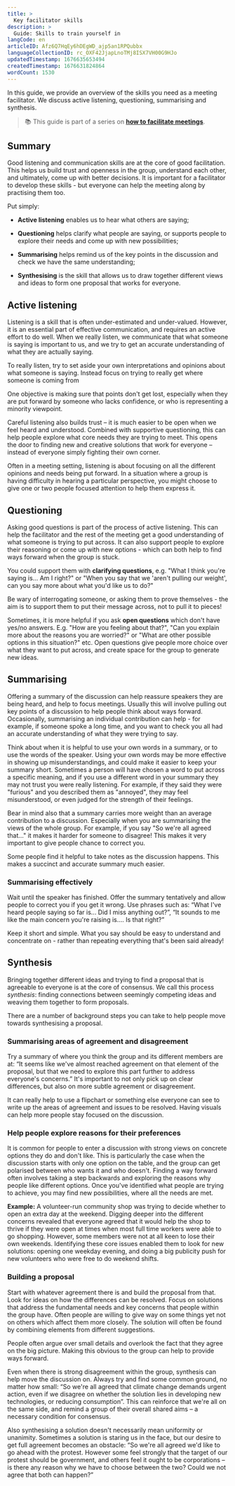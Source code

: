 ```yaml
---
title: >
  Key facilitator skills
description: >
  Guide: Skills to train yourself in
langCode: en
articleID: Afz6Q7HqEy6hDEgWD_ajp5an1RPQubbx
languageCollectionID: rc_OXF42JjapLnoTMj8ISX7VH00G9HJo
updatedTimestamp: 1676635653494
createdTimestamp: 1676631824864
wordCount: 1530
---
```


In this guide, we provide an overview of the skills you need as a meeting facilitator. We discuss active listening, questioning, summarising and synthesis.

> 📚 This guide is part of a series on [**how to facilitate meetings**](/organising/facilitating).

## Summary

Good listening and communication skills are at the core of good facilitation. This helps us build trust and openness in the group, understand each other, and ultimately, come up with better decisions. It is important for a facilitator to develop these skills - but everyone can help the meeting along by practising them too.

Put simply:

-   **Active listening** enables us to hear what others are saying;
    
-   **Questioning** helps clarify what people are saying, or supports people to explore their needs and come up with new possibilities;
    
-   **Summarising** helps remind us of the key points in the discussion and check we have the same understanding;
    
-   **Synthesising** is the skill that allows us to draw together different views and ideas to form one proposal that works for everyone.
    

## **Active listening**

Listening is a skill that is often under-estimated and under-valued. However, it is an essential part of effective communication, and requires an active effort to do well. When we really listen, we communicate that what someone is saying is important to us, and we try to get an accurate understanding of what they are actually saying.

To really listen, try to set aside your own interpretations and opinions about what someone is saying. Instead focus on trying to really get where someone is coming from

One objective is making sure that points don't get lost, especially when they are put forward by someone who lacks confidence, or who is representing a minority viewpoint.

Careful listening also builds trust – it is much easier to be open when we feel heard and understood. Combined with supportive questioning, this can help people explore what core needs they are trying to meet. This opens the door to finding new and creative solutions that work for everyone – instead of everyone simply fighting their own corner.

Often in a meeting setting, listening is about focusing on all the different opinions and needs being put forward. In a situation where a group is having difficulty in hearing a particular perspective, you might choose to give one or two people focused attention to help them express it.

## **Questioning**

Asking good questions is part of the process of active listening. This can help the facilitator and the rest of the meeting get a good understanding of what someone is trying to put across. It can also support people to explore their reasoning or come up with new options - which can both help to find ways forward when the group is stuck.

You could support them with **clarifying questions**, e.g. "What I think you're saying is... Am I right?" or "When you say that we 'aren't pulling our weight', can you say more about what you'd like us to do?"

Be wary of interrogating someone, or asking them to prove themselves - the aim is to support them to put their message across, not to pull it to pieces!

Sometimes, it is more helpful if you ask **open questions** which don't have yes/no answers. E.g. "How are you feeling about that?", "Can you explain more about the reasons you are worried?" or "What are other possible options in this situation?" etc. Open questions give people more choice over what they want to put across, and create space for the group to generate new ideas.

## **Summarising**

Offering a summary of the discussion can help reassure speakers they are being heard, and help to focus meetings. Usually this will involve pulling out key points of a discussion to help people think about ways forward. Occasionally, summarising an individual contribution can help - for example, if someone spoke a long time, and you want to check you all had an accurate understanding of what they were trying to say.

Think about when it is helpful to use your own words in a summary, or to use the words of the speaker. Using your own words may be more effective in showing up misunderstandings, and could make it easier to keep your summary short. Sometimes a person will have chosen a word to put across a specific meaning, and if you use a different word in your summary they may not trust you were really listening. For example, if they said they were "furious" and you described them as "annoyed", they may feel misunderstood, or even judged for the strength of their feelings.

Bear in mind also that a summary carries more weight than an average contribution to a discussion. Especially when you are summarising the views of the whole group. For example, if you say "So we're all agreed that..." it makes it harder for someone to disagree! This makes it very important to give people chance to correct you.

Some people find it helpful to take notes as the discussion happens. This makes a succinct and accurate summary much easier.

### **Summarising effectively**

Wait until the speaker has finished. Offer the summary tentatively and allow people to correct you if you get it wrong. Use phrases such as: “What I've heard people saying so far is... Did I miss anything out?”, “It sounds to me like the main concern you're raising is.... Is that right?”

Keep it short and simple. What you say should be easy to understand and concentrate on - rather than repeating everything that's been said already!

## **Synthesis**

Bringing together different ideas and trying to find a proposal that is agreeable to everyone is at the core of consensus. We call this process _synthesis_: finding connections between seemingly competing ideas and weaving them together to form proposals.

There are a number of background steps you can take to help people move towards synthesising a proposal.

### **Summarising areas of agreement and disagreement**

Try a summary of where you think the group and its different members are at: “It seems like we've almost reached agreement on that element of the proposal, but that we need to explore this part further to address everyone's concerns.” It's important to not only pick up on clear differences, but also on more subtle agree­ment or disagreement.

It can really help to use a flipchart or something else everyone can see to write up the areas of agreement and issues to be resolved. Having visuals can help more people stay focused on the discussion.

### **Help people explore reasons for their preferences**

It is common for people to enter a discussion with strong views on concrete options they do and don't like. This is particularly the case when the discussion starts with only one option on the table, and the group can get polarised between who wants it and who doesn't. Finding a way forward often involves taking a step backwards and exploring the reasons why people like different options. Once you've identified what people are trying to achieve, you may find new possibilities, where all the needs are met.

**Example:** A volunteer-run community shop was trying to decide whether to open an extra day at the weekend. Digging deeper into the different concerns revealed that everyone agreed that it would help the shop to thrive if they were open at times when most full time workers were able to go shopping. However, some members were not at all keen to lose their own weekends. Identifying these core issues enabled them to look for new solutions: opening one weekday evening, and doing a big publicity push for new volunteers who were free to do weekend shifts.

### **Building a proposal**

Start with whatever agreement there is and build the proposal from that. Look for ideas on how the differences can be resolved. Focus on solutions that address the funda­mental needs and key concerns that people within the group have. Often people are willing to give way on some things yet not on others which affect them more closely. The solution will often be found by combining elements from different suggestions.

People often argue over small details and overlook the fact that they agree on the big picture. Making this obvious to the group can help to provide ways forward.

Even when there is strong disagreement within the group, synthesis can help move the discussion on. Always try and find some common ground, no matter how small: “So we're all agreed that climate change demands urgent action, even if we disagree on whether the solution lies in developing new technologies, or reducing consumption”. This can reinforce that we're all on the same side, and remind a group of their overall shared aims – a necessary condition for consensus.

Also synthesising a solution doesn't necessarily mean uniformity or unanimity. Sometimes a solution is staring us in the face, but our desire to get full agreement becomes an obstacle: “So we're all agreed we'd like to go ahead with the protest. However some feel strongly that the target of our protest should be government, and others feel it ought to be corporations – is there any reason why we have to choose between the two? Could we not agree that both can happen?”